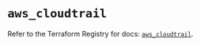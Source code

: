 # `aws_cloudtrail`

Refer to the Terraform Registry for docs: [`aws_cloudtrail`](https://registry.terraform.io/providers/hashicorp/aws/5.87.0/docs/resources/cloudtrail).
